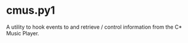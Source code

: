 # cmus.py1
A utility to hook events to and retrieve / control information from the C* Music Player.
